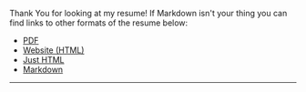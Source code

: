 Thank You for looking at my resume! If Markdown isn't your thing you can find links to other formats of the resume below:

- [PDF](https://github.com/justgage/resume/raw/master/resume-in-many-formats/GageKPetersonsResume.pdf)
- [Website (HTML)](http://justgage.github.io/resume/) 
- [Just HTML](http://justgage.github.io/resume/resume-in-many-formats/GageKPetersonsResume.html) 
- [Markdown](https://github.com/justgage/resume/blob/master/resume-in-many-formats/GageKPetersonsResume.md)

---------------------

